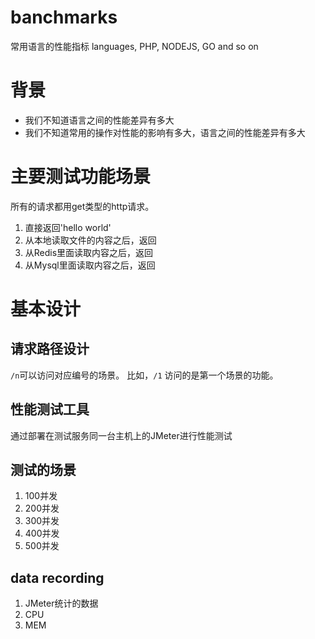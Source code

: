 # banchmarks

常用语言的性能指标 languages, PHP, NODEJS, GO and so on

# 背景

* 我们不知道语言之间的性能差异有多大
* 我们不知道常用的操作对性能的影响有多大，语言之间的性能差异有多大


# 主要测试功能场景

所有的请求都用get类型的http请求。

1. 直接返回'hello world'
2. 从本地读取文件的内容之后，返回
3. 从Redis里面读取内容之后，返回
4. 从Mysql里面读取内容之后，返回

# 基本设计

## 请求路径设计

`/n`可以访问对应编号的场景。 比如，`/1` 访问的是第一个场景的功能。

## 性能测试工具

通过部署在测试服务同一台主机上的JMeter进行性能测试

## 测试的场景

1. 100并发
2. 200并发
3. 300并发
4. 400并发
5. 500并发

## data recording

1. JMeter统计的数据
2. CPU 
3. MEM



